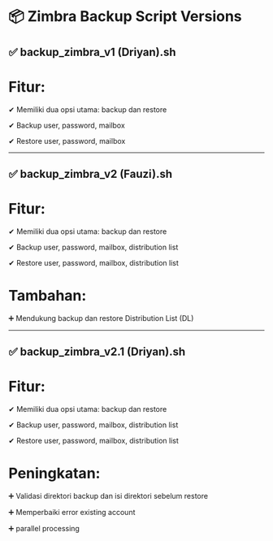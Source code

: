 # 📦 Zimbra Backup Script Versions


## ✅ backup_zimbra_v1 (Driyan).sh

# Fitur:

✔ Memiliki dua opsi utama: backup dan restore

✔ Backup user, password, mailbox

✔ Restore user, password, mailbox



---

## ✅ backup_zimbra_v2 (Fauzi).sh

# Fitur:

✔ Memiliki dua opsi utama: backup dan restore

✔ Backup user, password, mailbox, distribution list

✔ Restore user, password, mailbox, distribution list



# Tambahan:

➕ Mendukung backup dan restore Distribution List (DL)



---

## ✅ backup_zimbra_v2.1 (Driyan).sh

# Fitur:

✔ Memiliki dua opsi utama: backup dan restore

✔ Backup user, password, mailbox, distribution list

✔ Restore user, password, mailbox, distribution list



# Peningkatan:

➕ Validasi direktori backup dan isi direktori sebelum restore

➕ Memperbaiki error existing account

➕ parallel processing

